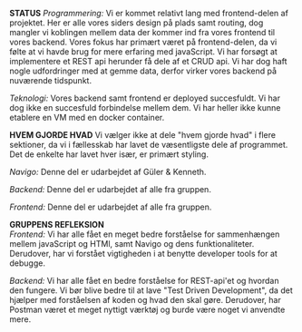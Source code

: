 **STATUS** 
_Programmering:_ 
Vi er kommet relativt lang med frontend-delen af projektet. 
Her er alle vores siders design på plads samt routing, dog mangler vi koblingen mellem data der kommer
ind fra vores frontend til vores backend. 
Vores fokus har primært været på frontend-delen, da vi følte at vi havde brug for mere
erfaring med javaScript. 
Vi har forsøgt at implementere et REST api herunder få dele af et CRUD api. 
Vi har dog haft nogle udfordringer med at gemme data, derfor virker vores backend på nuværende tidspunkt. 

_Teknologi:_
Vores backend samt frontend er deployed succesfuldt. Vi har dog ikke en succesfuld forbindelse mellem dem. 
Vi har heller ikke kunne etablere en VM med en docker container. 


**HVEM GJORDE HVAD**
Vi vælger ikke at dele "hvem gjorde hvad" i flere sektioner, da vi i fællesskab har lavet de væsentligste 
dele af programmet. Det de enkelte har lavet hver især, er primært styling.

_Navigo:_ 
Denne del er udarbejdet af Güler & Kenneth.

_Backend:_ 
Denne del er udarbejdet af alle fra gruppen. 

_Frontend:_
Denne del er udarbejdet af alle fra gruppen. 


**GRUPPENS REFLEKSION**  
_Frontend:_ 
Vi har alle fået en meget bedre forståelse for sammenhængen mellem javaScript og HTMl, 
samt Navigo og dens funktionaliteter. 
Derudover, har vi forstået vigtigheden i at benytte developer tools for at debugge. 

_Backend:_
Vi har alle fået en bedre forståelse for REST-api'et og hvordan den fungere. 
Vi bør blive bedre til at lave "Test Driven Development", da det hjælper 
med forståelsen af koden og hvad den skal gøre. 
Derudover, har Postman været et meget nyttigt værktøj og burde være noget vi anvendte mere.


